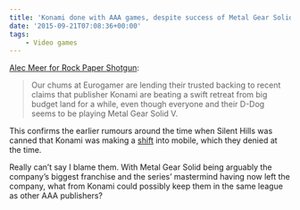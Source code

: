 ```yaml
---
title: 'Konami done with AAA games, despite success of Metal Gear Solid V'
date: '2015-09-21T07:08:36+00:00'
tags:
    - Video games
---
```


[Alec Meer for Rock Paper Shotgun](https://www.rockpapershotgun.com/2015/09/18/mgs-vi):

> Our chums at Eurogamer are lending their trusted backing to recent claims that publisher Konami are beating a swift retreat from big budget land for a while, even though everyone and their D-Dog seems to be playing Metal Gear Solid V.

This confirms the earlier rumours around the time when Silent Hills was canned that Konami was making a [shift](http://www.neogaf.com/forum/showthread.php?t=1046059) into mobile, which they denied at the time.

Really can’t say I blame them. With Metal Gear Solid being arguably the company’s biggest franchise and the series’ mastermind having now left the company, what from Konami could possibly keep them in the same league as other AAA publishers?

